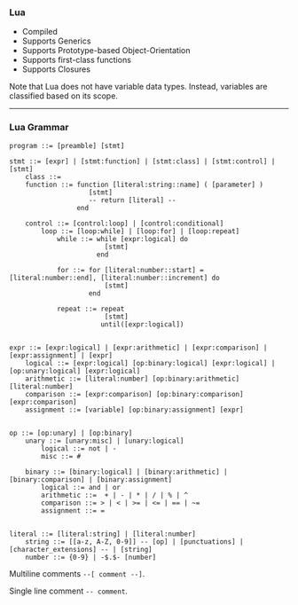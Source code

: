 ### Lua

- Compiled
- Supports Generics
- Supports Prototype-based Object-Orientation
- Supports first-class functions
- Supports Closures

Note that Lua does not have variable data types. Instead, variables are classified based on its scope.

---
### Lua Grammar


```
program ::= [preamble] [stmt]

stmt ::= [expr] | [stmt:function] | [stmt:class] | [stmt:control] | [stmt]
    class ::=
    function ::= function [literal:string::name] ( [parameter] )
                    [stmt]
                    -- return [literal] --
                 end

    control ::= [control:loop] | [control:conditional]
        loop ::= [loop:while] | [loop:for] | [loop:repeat]
            while ::= while [expr:logical] do
                        [stmt]
                      end
            
            for ::= for [literal:number::start] = [literal:number::end], [literal:number::increment] do
                        [stmt]
                    end
            
            repeat ::= repeat 
                        [stmt]
                       until([expr:logical])


expr ::= [expr:logical] | [expr:arithmetic] | [expr:comparison] | [expr:assignment] | [expr]
	logical ::= [expr:logical] [op:binary:logical] [expr:logical] | [op:unary:logical] [expr:logical]
    arithmetic ::= [literal:number] [op:binary:arithmetic] [literal:number] 
    comparison ::= [expr:comparison] [op:binary:comparison] [expr:comparison]
    assignment ::= [variable] [op:binary:assignment] [expr]


op ::= [op:unary] | [op:binary]
	unary ::= [unary:misc] | [unary:logical]
        logical ::= not | -
        misc ::= #

	binary ::= [binary:logical] | [binary:arithmetic] | [binary:comparison] | [binary:assignment]
        logical ::= and | or
        arithmetic ::=  + | - | * | / | % | ^
        comparison ::= > | < | >= | <= | == | ~=
        assignment ::= =


literal ::= [literal:string] | [literal:number]
    string ::= [[a-z, A-Z, 0-9]] -- [op] | [punctuations] | [character_extensions] -- | [string]
    number ::= {0-9} | -$.$- [number]

```

Multiline comments `--[ comment --]`. 

Single line comment `-- comment`.

<!-- define variable -->